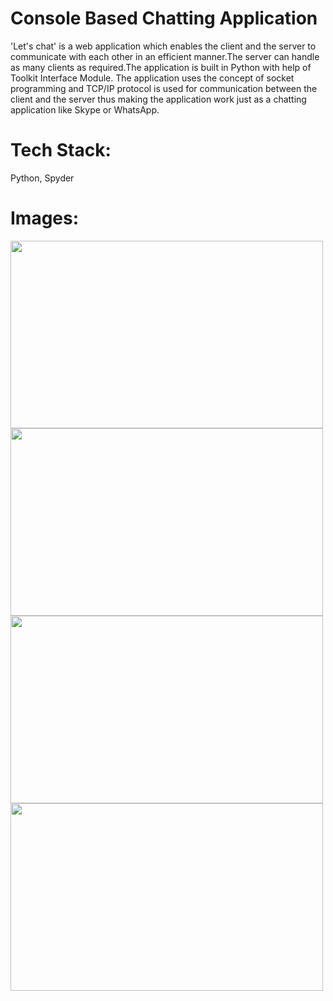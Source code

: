 <h1>Console Based Chatting Application</h1>
'Let's chat' is a web application which enables the client and the server to communicate with each other in
an efficient manner.The server can handle as many clients as required.The application is built in Python with help of Toolkit Interface Module. The application uses the concept of socket programming and TCP/IP protocol is used for communication between the client and the server thus making the application work just as a chatting application like
Skype or WhatsApp.

<h1>Tech Stack:</h1>
Python, Spyder

<h1>Images:</h1>
<img src =https://user-images.githubusercontent.com/74343156/152163589-c9ad48e7-1e82-46ef-b36b-e7624553d7f2.png width =500 height =300>
<img src =https://user-images.githubusercontent.com/74343156/152163644-ce0b21d4-b88a-4287-8c16-cc417388446c.png width =500 height =300>
<img src =https://user-images.githubusercontent.com/74343156/152163676-d4090e6c-4795-4d48-9812-726bd2d14d43.png width =500 height =300>
<img src =https://user-images.githubusercontent.com/74343156/152163703-640ffbe9-f688-4632-8ab8-338fb774cbd6.png  width =500 height =300>
